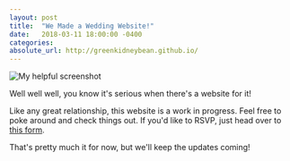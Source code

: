 ```yaml
---
layout: post
title:  "We Made a Wedding Website!"
date:   2018-03-11 18:00:00 -0400
categories:
absolute_url: http://greenkidneybean.github.io/
---
```

![My helpful screenshot](http://greenkidneybean.github.io/_assets/test.jpg)

Well well well, you know it's serious when there's a website for it!  

Like any great relationship, this website is a work in progress.  Feel free to poke around and check things out.  If you'd like to RSVP, just head over to [this form](https://docs.google.com/forms/d/e/1FAIpQLSd_MzuuS82EDIATcF792774-Nrx1SGetv0fAx3lipBHtAOeoA/viewform?usp=sf_link).  

That's pretty much it for now, but we'll keep the updates coming!
